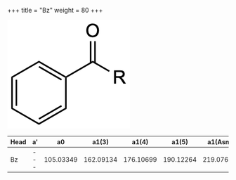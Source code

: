 +++
title = "Bz"
weight = 80
+++

![](/img/Bz.png?classes=border)

| Head           | a'        | a0        | a1(3)     | a1(4)     | a1(5)     | a1(Asn)   |
|----------------|-----------|-----------|-----------|-----------|-----------|-----------|
| Bz             | ---       | 105.03349 | 162.09134 | 176.10699 | 190.12264 | 219.07642 |